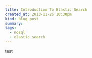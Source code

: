 ```yaml
---
title: Introduction To Elastic Search
created_at: 2013-11-26 10:30pm
kind: blog post
summary: 
tags: 
  - nosql
  - elastic search
--- 
```


test
